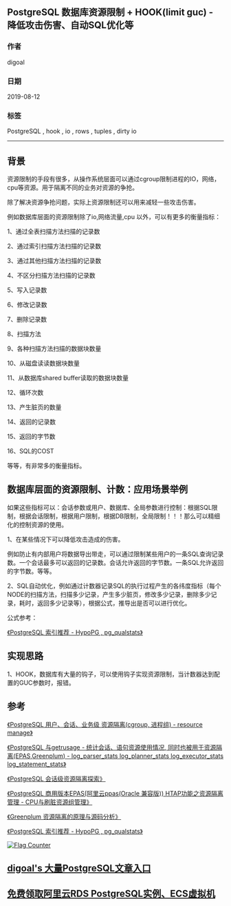 ## PostgreSQL 数据库资源限制 + HOOK(limit guc) - 降低攻击伤害、自动SQL优化等  
        
### 作者        
digoal        
        
### 日期        
2019-08-12       
        
### 标签        
PostgreSQL , hook , io , rows , tuples , dirty io      
        
----        
        
## 背景        
资源限制的手段有很多，从操作系统层面可以通过cgroup限制进程的IO，网络，cpu等资源。用于隔离不同的业务对资源的争抢。  
  
除了解决资源争抢问题，实际上资源限制还可以用来减轻一些攻击伤害。  
  
例如数据库层面的资源限制除了io,网络流量,cpu 以外，可以有更多的衡量指标：  
  
1、通过全表扫描方法扫描的记录数  
  
2、通过索引扫描方法扫描的记录数  
  
3、通过其他扫描方法扫描的记录数  
  
4、不区分扫描方法扫描的记录数  
  
5、写入记录数  
  
6、修改记录数  
  
7、删除记录数  
  
8、扫描方法  
  
9、各种扫描方法扫描的数据块数量  
  
10、从磁盘读读数据块数量  
  
11、从数据库shared buffer读取的数据块数量  
  
12、循环次数  
  
13、产生脏页的数量  
  
14、返回的记录数  
  
15、返回的字节数  
  
16、SQL的COST  
  
等等，有非常多的衡量指标。  
  
## 数据库层面的资源限制、计数：应用场景举例  
  
如果这些指标可以：会话参数或用户、数据库、全局参数进行控制：根据SQL限制，根据会话限制，根据用户限制，根据DB限制，全局限制！！！那么可以精细化的控制资源的使用。  
  
1、在某些情况下可以降低攻击造成的伤害。  
  
例如防止有内部用户将数据导出带走，可以通过限制某些用户的一条SQL查询记录数。一个会话最多可以返回的记录数。会话允许返回的字节数。一条SQL允许返回的字节数。等等。  
  
2、SQL自动优化，例如通过计数器记录SQL的执行过程产生的各纬度指标（每个NODE的扫描方法，扫描多少记录，产生多少脏页，修改多少记录，删除多少记录，耗时，返回多少记录等），根据公式，推导出是否可以进行优化。  
  
公式参考：  
  
[《PostgreSQL 索引推荐 - HypoPG , pg_qualstats》](../201908/20190804_02.md)    
  
## 实现思路  
1、HOOK，数据库有大量的钩子，可以使用钩子实现资源限制，当计数器达到配置的GUC参数时，报错。  
  
## 参考  
  
[《PostgreSQL 用户、会话、业务级 资源隔离(cgroup, 进程组) - resource manage》](../201905/20190514_01.md)  
  
[《PostgreSQL 与getrusage - 统计会话、语句资源使用情况, 同时也被用于资源隔离(EPAS,Greenplum) - log_parser_stats log_planner_stats log_executor_stats log_statement_stats》](../201905/20190503_02.md)    
  
[《PostgreSQL 会话级资源隔离探索》](../201607/20160727_01.md)    
  
[《PostgreSQL 商用版本EPAS(阿里云ppas(Oracle 兼容版)) HTAP功能之资源隔离管理 - CPU与刷脏资源组管理》](../201801/20180113_01.md)  
  
[《Greenplum 资源隔离的原理与源码分析》](../201607/20160718_01.md)    
  
[《PostgreSQL 索引推荐 - HypoPG , pg_qualstats》](../201908/20190804_02.md)    
  
  
<a rel="nofollow" href="http://info.flagcounter.com/h9V1"  ><img src="http://s03.flagcounter.com/count/h9V1/bg_FFFFFF/txt_000000/border_CCCCCC/columns_2/maxflags_12/viewers_0/labels_0/pageviews_0/flags_0/"  alt="Flag Counter"  border="0"  ></a>  
  
  
## [digoal's 大量PostgreSQL文章入口](https://github.com/digoal/blog/blob/master/README.md "22709685feb7cab07d30f30387f0a9ae")
  
  
## [免费领取阿里云RDS PostgreSQL实例、ECS虚拟机](https://free.aliyun.com/ "57258f76c37864c6e6d23383d05714ea")
  
